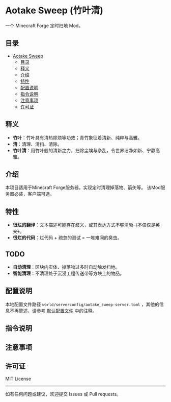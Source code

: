 # Aotake Sweep (竹叶清)

一个 Minecraft Forge 定时扫地 Mod。

## 目录

- [Aotake Sweep](#aotake_sweep)
    - [目录](#目录)
    - [释义](#释义)
    - [介绍](#介绍)
    - [特性](#特性)
    - [配置说明](#配置说明)
    - [指令说明](#指令说明)
    - [注意事项](#注意事项)
    - [许可证](#许可证)

## 释义

- **竹叶**：竹叶具有清热除烦等功效；青竹象征着清新、纯粹与高雅。
- **清**：清理、清扫、清除。
- **竹叶清**：用竹叶般的清新之力，扫除尘埃与杂乱，令世界洁净如新、宁静高雅。

## 介绍

本项目适用于Minecraft Forge服务器，实现定时清理掉落物、箭矢等。
该Mod服务器必装，客户端可选。

## 特性

- **很烂的翻译**：文本描述可能存在歧义，或其表达方式不够清晰<del>（不仅仅是英文）</del>。
- **很烂的代码**：烂代码 + 疏忽的测试 = 一堆难闻的臭虫。

## TODO

- **自动清理**：区块内实体、掉落物过多时自动触发扫地。
- **智能清理**：不清理处于沉浸工程传送带等方块上的物品。

## 配置说明

本地配置文件路径 `world/serverconfig/aotake_sweep-server.toml`
，其他的信息不再赘述，请参考 [默认配置文件](aotake_sweep-server.toml) 中的注释。

## 指令说明

## 注意事项

## 许可证

MIT License

---

如有任何问题或建议，欢迎提交 Issues 或 Pull requests。
